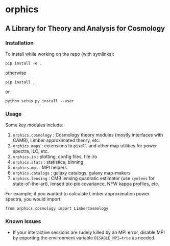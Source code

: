 # orphics
## A Library for Theory and Analysis for Cosmology

### Installation

To install while working on the repo (with symlinks):

``pip install -e .``

otherwise

``pip install .``

or

``python setup.py install --user``

### Usage

Some key modules include:

1. `orphics.cosmology` : Cosmology theory modules (mostly interfaces with CAMB), Limber approximated theory, etc.
2. `orphics.maps` : extensions to `pixell` and other map utilities for power spectra, ILC, etc.
3. `orphics.io` : plotting, config files, file i/o
4. `orphics.stats` : statistics, binning
5. `orphics.mpi` : MPI helpers
6. `orphics.catalogs` : galaxy catalogs, galaxy map-makers
7. `orphics.lensing` : CMB lensing quadratic estimator (use `symlens` for state-of-the-art), lensed pix-pix covariance, NFW kappa profiles, etc.

For example, if you wanted to calculate Limber approximation power spectra, you would import:

``
from orphics.cosmology import LimberCosmology
``
### Known Issues

- If your interactive sessions are rudely killed by an MPI error, disable MPI by exporting the environment variable `DISABLE_MPI=true` as needed.
